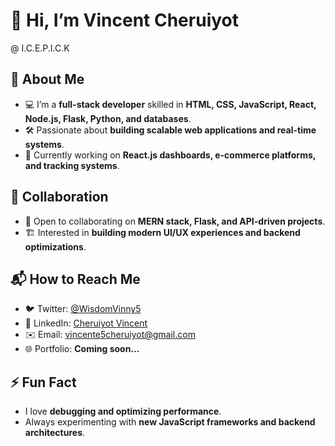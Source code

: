 # 👋 Hi, I’m Vincent Cheruiyot 
@ I.C.E.P.I.C.K

## 🚀 About Me  
- 💻 I’m a **full-stack developer** skilled in **HTML, CSS, JavaScript, React, Node.js, Flask, Python, and databases**.  
- 🛠️ Passionate about **building scalable web applications and real-time systems**.  
- 📍 Currently working on **React.js dashboards, e-commerce platforms, and tracking systems**.  

## 🤝 Collaboration  
- 💾 Open to collaborating on **MERN stack, Flask, and API-driven projects**.  
- 🏗️ Interested in **building modern UI/UX experiences and backend optimizations**.  

## 📬 How to Reach Me  
- 🐦 Twitter: [@WisdomVinny5](https://x.com/WisdomVinny5?t=Yo4bmIvo_San6iGgs4H39w&s=09)  
- 💼 LinkedIn: [Cheruiyot Vincent](https://www.linkedin.com/in/cheruiyot-vincent-5b4398353)  
- ✉️ Email: [vincente5cheruiyot@gmail.com](mailto:vincente5cheruiyot@gmail.com)  
- 🌐 Portfolio: **Coming soon...**  

## ⚡ Fun Fact  
- I love **debugging and optimizing performance**.  
- Always experimenting with **new JavaScript frameworks and backend architectures**.  

<!---
icepick5/icepick5 is a ✨ special ✨ repository because its `README.md` (this file) appears on your GitHub profile.
You can click the Preview link to take a look at your changes.
--->  
